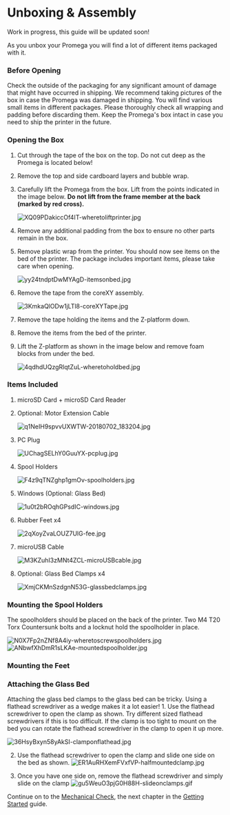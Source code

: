 # Unboxing & Assembly

Work in progress, this guide will be updated soon!

As you unbox your Promega you will find a lot of different items packaged with it.

### Before Opening

Check the outside of the packaging for any significant amount of damage that might have occurred in shipping. We recommend taking pictures of the box in case the Promega was damaged in shipping. You will find various small items in different packages. Please thoroughly check all wrapping and padding before discarding them. Keep the Promega's box intact in case you need to ship the printer in the future.

### Opening the Box

1. Cut through the tape of the box on the top. Do not cut deep as the Promega is located below! 
2. Remove the top and side cardboard layers and bubble wrap.
3. Carefully lift the Promega from the box. Lift from the points indicated in the image below. **Do not lift from the frame member at the back \(marked by red cross\).** 

   ![XQ09PDakiccOf4IT-wheretoliftprinter.jpg](http://promega.printm3d.com/uploads/images/gallery/2018-07-Jul/scaled-840-0/XQ09PDakiccOf4IT-wheretoliftprinter.jpg)

4. Remove any additional padding from the box to ensure no other parts remain in the box.
5. Remove plastic wrap from the printer. You should now see items on the bed of the printer. The package includes important items, please take care when opening.

   ![yy24tndptDwMYAgD-itemsonbed.jpg](http://promega.printm3d.com/uploads/images/gallery/2018-07-Jul/scaled-840-0/yy24tndptDwMYAgD-itemsonbed.jpg)

6. Remove the tape from the coreXY assembly.

   ![3KmkaQlODw1jLTl8-coreXYTape.jpg](http://promega.printm3d.com/uploads/images/gallery/2018-07-Jul/scaled-840-0/3KmkaQlODw1jLTl8-coreXYTape.jpg)

7. Remove the tape holding the items and the Z-platform down.
8. Remove the items from the bed of the printer. 
9. Lift the Z-platform as shown in the image below and remove foam blocks from under the bed.

   ![4qdhdUQzgRlqtZuL-wheretoholdbed.jpg](http://promega.printm3d.com/uploads/images/gallery/2018-06-Jun/scaled-840-0/4qdhdUQzgRlqtZuL-wheretoholdbed.jpg)

### Items Included

1. microSD Card + microSD Card Reader
2. Optional: Motor Extension Cable

   ![q1NeIH9spvvUXWTW-20180702\_183204.jpg](http://promega.printm3d.com/uploads/images/gallery/2018-07-Jul/scaled-840-0/q1NeIH9spvvUXWTW-20180702_183204.jpg)

3. PC Plug

   ![UChagSELhY0GuuYX-pcplug.jpg](http://promega.printm3d.com/uploads/images/gallery/2018-07-Jul/scaled-840-0/UChagSELhY0GuuYX-pcplug.jpg)

4. Spool Holders 

   ![F4z9qTNZghp1gmOv-spoolholders.jpg](http://promega.printm3d.com/uploads/images/gallery/2018-07-Jul/scaled-840-0/F4z9qTNZghp1gmOv-spoolholders.jpg)

5. Windows \(Optional: Glass Bed\)

   ![1u0t2bROqhGPsdIC-windows.jpg](http://promega.printm3d.com/uploads/images/gallery/2018-07-Jul/scaled-840-0/1u0t2bROqhGPsdIC-windows.jpg)

6. Rubber Feet x4

   ![2qXoyZvaLOUZ7UlG-fee.jpg](http://promega.printm3d.com/uploads/images/gallery/2018-07-Jul/scaled-840-0/2qXoyZvaLOUZ7UlG-fee.jpg)

7. microUSB Cable

   ![M3KZuhI3zMNt4ZCL-microUSBcable.jpg](http://promega.printm3d.com/uploads/images/gallery/2018-07-Jul/scaled-840-0/M3KZuhI3zMNt4ZCL-microUSBcable.jpg)

8. Optional: Glass Bed Clamps x4

   ![XmjCKMnSzdgnN53G-glassbedclamps.jpg](http://promega.printm3d.com/uploads/images/gallery/2018-07-Jul/scaled-840-0/XmjCKMnSzdgnN53G-glassbedclamps.jpg)

### Mounting the Spool Holders

The spoolholders should be placed on the back of the printer. Two M4 T20 Torx Countersunk bolts and a locknut hold the spoolholder in place.

 ![N0X7Fp2nZNf8A4iy-wheretoscrewspoolholders.jpg](http://promega.printm3d.com/uploads/images/gallery/2018-07-Jul/scaled-840-0/N0X7Fp2nZNf8A4iy-wheretoscrewspoolholders.jpg) ![ANbwfXhDmR1sLKAe-mountedspoolholder.jpg](http://promega.printm3d.com/uploads/images/gallery/2018-07-Jul/scaled-840-0/ANbwfXhDmR1sLKAe-mountedspoolholder.jpg)

### Mounting the Feet

### Attaching the Glass Bed

Attaching the glass bed clamps to the glass bed can be tricky. Using a flathead screwdriver as a wedge makes it a lot easier! 1. Use the flathead screwdriver to open the clamp as shown. Try different sized flathead screwdrivers if this is too difficult. If the clamp is too tight to mount on the bed you can rotate the flathead screwdriver in the clamp to open it up more.

 ![36HsyBxyn58yAkSI-clamponflathead.jpg](http://promega.printm3d.com/uploads/images/gallery/2018-07-Jul/scaled-840-0/36HsyBxyn58yAkSI-clamponflathead.jpg) 

2. Use the flathead screwdriver to open the clamp and slide one side on the bed as shown. ![ER1AuRHXemFVxfVP-halfmountedclamp.jpg](http://promega.printm3d.com/uploads/images/gallery/2018-07-Jul/scaled-840-0/ER1AuRHXemFVxfVP-halfmountedclamp.jpg) 

3. Once you have one side on, remove the flathead screwdriver and simply slide on the clamp ![gu5WeuO3pjG0H88H-slideonclamps.gif](http://promega.printm3d.com/uploads/images/gallery/2018-07-Jul/gu5WeuO3pjG0H88H-slideonclamps.gif)

Continue on to the [Mechanical Check](http://promega.printm3d.com/books/user-manual/page/mechanical-check), the next chapter in the [Getting Started](http://promega.printm3d.com/books/user-manual/chapter/getting-started) guide.

